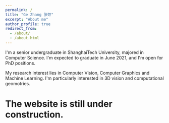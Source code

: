 ```yaml
---
permalink: /
title: "Ge Zhang 张哿"
excerpt: "About me"
author_profile: true
redirect_from: 
  - /about/
  - /about.html
---
```


I'm a senior undergraduate in ShanghaiTech University, majored in Computer Science. I'm expected to graduate in June 2021, and I'm open for PhD positions.

My research interest lies in Computer Vision, Computer Graphics and Machine Learning. I'm particularly interested in 3D vision and computational geomotries.

The website is still under construction.
=====